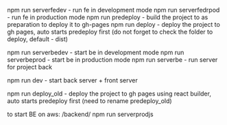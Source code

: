 npm run serverfedev - run fe in development mode
npm run serverfedrpod - run fe in production mode
npm run predeploy - build the project to as preparation to deploy it to gh-pages
npm run deploy - deploy the project to gh pages, auto starts predeploy first (do not forget to check the folder to deploy, default - dist)

npm run serverbedev - start be in development mode
npm run serverbeprod - start be in production mode
npm run serverbe - run server for project back

npm run dev - start back server + front server

npm run deploy_old - deploy the project to gh pages using react builder, auto starts predeploy first (need to rename predeploy_old)



to start BE on aws:
/backend/ npm run serverprodjs

